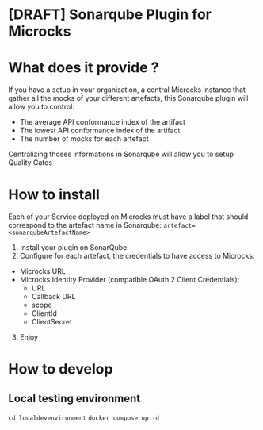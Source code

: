 # [DRAFT] Sonarqube Plugin for Microcks

# What does it provide ?

If you have a setup in your organisation, a central Microcks instance that gather all the mocks of your different
artefacts, this Sonarqube plugin will allow you to control:

- The average API conformance index of the artifact
- The lowest API conformance index of the artifact
- The number of mocks for each artefact

Centralizing thoses informations in Sonarqube will allow you to setup Quality Gates

# How to install

Each of your Service deployed on Microcks must have a label that should correspond to the artefact name in Sonarqube:
`artefact=<sonarqubeArtefactName>`

1. Install your plugin on SonarQube
2. Configure for each artefact, the credentials to have access to Microcks:

- Microcks URL
- Microcks Identity Provider (compatible OAuth 2 Client Credentials):
    - URL
    - Callback URL
    - scope
    - ClientId
    - ClientSecret

3. Enjoy

# How to develop

## Local testing environment

`cd localdevenvironment`
`docker compose up -d`

